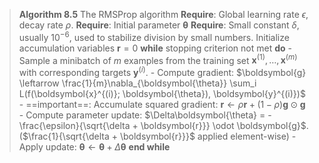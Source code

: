 > **Algorithm 8.5** The RMSProp algorithm
> **Require**: Global learning rate $\epsilon$, decay rate $\rho$. **Require**: Initial parameter $\boldsymbol{\theta}$ 
> **Require**: Small constant $\delta$, usually $10^{-6}$, used to stabilize division by small numbers.
> 	Initialize accumulation variables $\boldsymbol{r} = 0$
> 	**while** stopping criterion not met **do**
> 		- Sample a minibatch of $m$ examples from the training set ${\boldsymbol{x}^{(1)}, \ldots, \boldsymbol{x}^{(m)}}$ with corresponding targets $\boldsymbol{y}^{(i)}$.
> 		- Compute gradient: $\boldsymbol{g} \leftarrow \frac{1}{m}\nabla_{\boldsymbol{\theta}} \sum_i L(f(\boldsymbol{x}^{(i)}; \boldsymbol{\theta}), \boldsymbol{y}^{(i)})$
> 		- ==important==: Accumulate squared gradient: $\boldsymbol{r} \leftarrow \rho \boldsymbol{r} + (1 - \rho)\boldsymbol{g} \odot \boldsymbol{g}$
> 		- Compute parameter update: $\Delta\boldsymbol{\theta} = -\frac{\epsilon}{\sqrt{\delta + \boldsymbol{r}}} \odot \boldsymbol{g}$. ($\frac{1}{\sqrt{\delta + \boldsymbol{r}}}$ applied element-wise)
> 		- Apply update: $\boldsymbol{\theta} \leftarrow \boldsymbol{\theta} + \Delta\boldsymbol{\theta}$
> 	**end while**